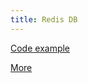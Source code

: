 ```yaml
---
title: Redis DB
---
```


[Code example](../../libs/databases/redis/demo/)

[More](../../libs/databases/redis/README.md)
